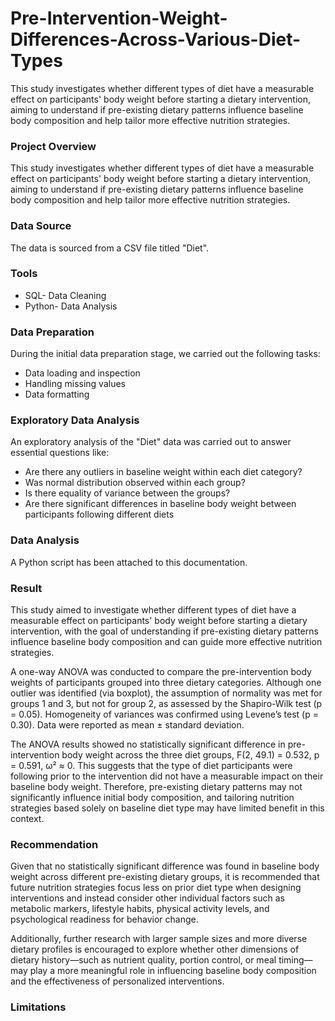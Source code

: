 # Pre-Intervention-Weight-Differences-Across-Various-Diet-Types
This study investigates whether different types of diet have a measurable effect on participants' body weight before starting a dietary intervention, aiming to understand if pre-existing dietary patterns influence baseline body composition and help tailor more effective nutrition strategies.

### Project Overview
This study investigates whether different types of diet have a measurable effect on participants' body weight before starting a dietary intervention, aiming to understand if pre-existing dietary patterns influence baseline body composition and help tailor more effective nutrition strategies.

### Data Source
The data is sourced from a CSV file titled "Diet".

### Tools
- SQL- Data Cleaning
- Python- Data Analysis

### Data Preparation
During the initial data preparation stage, we carried out the following tasks:
- Data loading and inspection
- Handling missing values
- Data formatting

### Exploratory Data Analysis
An exploratory analysis of the "Diet" data was carried out to answer essential questions like:
- Are there any outliers in baseline weight within each diet category?
- Was normal distribution observed within each group?
- Is there equality of variance between the groups?
- Are there significant differences in baseline body weight between participants following different diets

### Data Analysis
A Python script has been attached to this documentation.

### Result
This study aimed to investigate whether different types of diet have a measurable effect on participants' body weight before starting a dietary intervention, with the goal of understanding if pre-existing dietary patterns influence baseline body composition and can guide more effective nutrition strategies.

A one-way ANOVA was conducted to compare the pre-intervention body weights of participants grouped into three dietary categories. Although one outlier was identified (via boxplot), the assumption of normality was met for groups 1 and 3, but not for group 2, as assessed by the Shapiro-Wilk test (p = 0.05). Homogeneity of variances was confirmed using Levene’s test (p = 0.30). Data were reported as mean ± standard deviation.

The ANOVA results showed no statistically significant difference in pre-intervention body weight across the three diet groups, F(2, 49.1) = 0.532, p = 0.591, ω² ≈ 0. This suggests that the type of diet participants were following prior to the intervention did not have a measurable impact on their baseline body weight. Therefore, pre-existing dietary patterns may not significantly influence initial body composition, and tailoring nutrition strategies based solely on baseline diet type may have limited benefit in this context.

### Recommendation
Given that no statistically significant difference was found in baseline body weight across different pre-existing dietary groups, it is recommended that future nutrition strategies focus less on prior diet type when designing interventions and instead consider other individual factors such as metabolic markers, lifestyle habits, physical activity levels, and psychological readiness for behavior change.

Additionally, further research with larger sample sizes and more diverse dietary profiles is encouraged to explore whether other dimensions of dietary history—such as nutrient quality, portion control, or meal timing—may play a more meaningful role in influencing baseline body composition and the effectiveness of personalized interventions.

### Limitations

   








